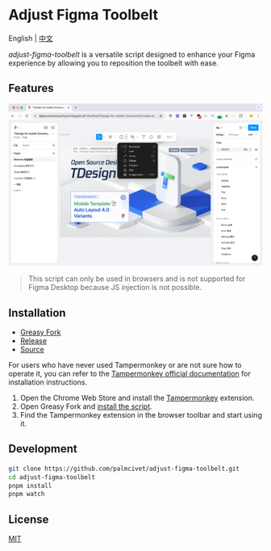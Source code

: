 # Adjust Figma Toolbelt

English | [中文](./README.zh-CN.md)

*adjust-figma-toolbelt* is a versatile script designed to enhance your Figma experience by allowing you to reposition the toolbelt with ease.

## Features

![a screenshot for this script](./assets/screenshot.png)

> This script can only be used in browsers and is not supported for Figma Desktop because JS injection is not possible.

## Installation

- [Greasy Fork](https://greasyfork.org/scripts/504114-adjust-figma-toolbelt)
- [Release](https://github.com/palmcivet/adjust-figma-toolbelt/release)
- [Source](https://palmcivet.github.io/adjust-figma-toolbelt/main.js)

For users who have never used Tampermonkey or are not sure how to operate it, you can refer to the [Tampermonkey official documentation](https://www.tampermonkey.net/faq.php) for installation instructions.

1. Open the Chrome Web Store and install the [Tampermonkey](https://chromewebstore.google.com/detail/dhdgffkkebhmkfjojejmpbldmpobfkfo) extension.
2. Open Greasy Fork and [install the script](https://greasyfork.org/zh-CN/scripts/504114-adjust-figma-toolbelt).
3. Find the Tampermonkey extension in the browser toolbar and start using it.

## Development

```bash
git clone https://github.com/palmcivet/adjust-figma-toolbelt.git
cd adjust-figma-toolbelt
pnpm install
pnpm watch
```

## License

[MIT](./LICENSE)

